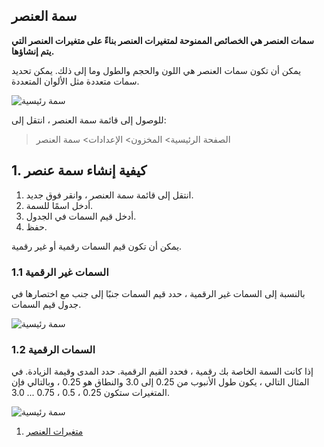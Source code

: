 ## سمة العنصر

**سمات العنصر هي الخصائص الممنوحة لمتغيرات العنصر بناءً على متغيرات العنصر التي يتم إنشاؤها.**

يمكن أن تكون سمات العنصر هي اللون والحجم والطول وما إلى ذلك. يمكن تحديد سمات متعددة مثل الألوان المتعددة.

![سمة رئيسية](https://docs.erpnext.com/files/item-attribute.png)

للوصول إلى قائمة سمة العنصر ، انتقل إلى:

> الصفحة الرئيسية> المخزون> الإعدادات> سمة العنصر

## 1. كيفية إنشاء سمة عنصر

1. انتقل إلى قائمة سمة العنصر ، وانقر فوق جديد.
2. أدخل اسمًا للسمة.
3. أدخل قيم السمات في الجدول.
4. حفظ.

يمكن أن تكون قيم السمات رقمية أو غير رقمية.

### 1.1 السمات غير الرقمية

بالنسبة إلى السمات غير الرقمية ، حدد قيم السمات جنبًا إلى جنب مع اختصارها في جدول قيم السمات.

![سمة رئيسية](https://docs.erpnext.com/files/item-attribute-non-numeric.png)

### 1.2 السمات الرقمية

إذا كانت السمة الخاصة بك رقمية ، فحدد القيم الرقمية. حدد المدى وقيمة الزيادة. في المثال التالي ، يكون طول الأنبوب من 0.25 إلى 3.0 والنطاق هو 0.25 ، وبالتالي فإن المتغيرات ستكون 0.25 ، 0.5 ، 0.75 ... 3.0.

![سمة رئيسية](https://docs.erpnext.com/files/item-attribute-numeric.png)

1. [متغيرات العنصر](https://docs.erpnext.com/docs/v13/user/manual/en/stock/item-variants)